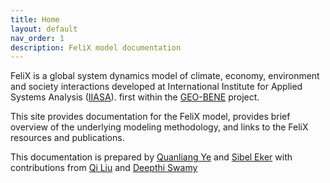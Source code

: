 ```yaml
---
title: Home
layout: default
nav_order: 1
description: FeliX model documentation
---
```


FeliX is a global system dynamics model of climate, economy, environment and society interactions developed at International Institute for Applied Systems Analysis ([IIASA](https://iiasa.ac.at/models-tools-data/felix)). first within the [GEO-BENE](https://geo-bene.project-archive.iiasa.ac.at/) project. 

This site provides documentation for the FeliX model, provides brief overview of the underlying modeling methodology, and links to the FeliX resources and publications.

This documentation is prepared by
[Quanliang Ye](https://www.ru.nl/en/people/ye-q) and [Sibel Eker](https://iiasa.ac.at/staff/sibel-eker) with contributions from [Qi Liu](https://www.researchgate.net/profile/Qi-Liu-321) and [Deepthi Swamy](https://iiasa.ac.at/staff/deepthi-swamy)
